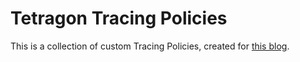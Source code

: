 # Tetragon Tracing Policies
This is a collection of custom Tracing Policies,
created for [this blog](https://blog.tofile.dev/2022/08/04/tetragon.html).
